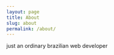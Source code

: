 ```yaml
---
layout: page
title: About
slug: about
permalink: /about/
---
```


just an ordinary brazilian web developer 
